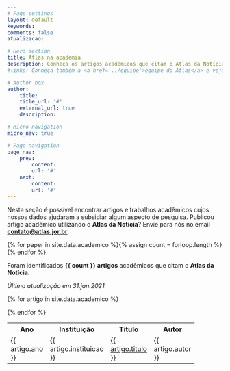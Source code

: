 ```yaml
---
# Page settings
layout: default
keywords:
comments: false
atualizacao:

# Hero section
title: Atlas na academia
description: Conheça os artigos acadêmicos que citam o Atlas da Notícia
#links: Conheça também a <a href='../equipe'>equipe do Atlas</a> e veja nossas <a href='../estatisticas'>análises</a>

# Author box
author:
    title:
    title_url: '#'
    external_url: true
    description:

# Micro navigation
micro_nav: true

# Page navigation
page_nav:
    prev:
        content:
        url: '#'
    next:
        content:
        url: '#'
---
```


Nesta seção é possível encontrar artigos e trabalhos acadêmicos cujos nossos dados ajudaram a subsidiar algum aspecto de pesquisa. Publicou artigo acadêmico utilizando o **Atlas da Notícia**? Envie para nós no email **contato@atlas.jor.br**.

{% for paper in site.data.academico %}{% assign count = forloop.length %}{% endfor %}


Foram identificados **{{ count }} artigos** acadêmicos que citam o **Atlas da Notícia**.

<em> Última atualização em 31.jan.2021.</em>

<table>
    <col width="20px" />
    <col width="50px" />
    <col width="50px" />
    <col width="50px" />
    <tr>  
    <th>Ano</th>
    <th>Instituição</th>
    <th>Título</th>
    <th>Autor</th>
    </tr>

{% for artigo in site.data.academico %}

<tr>
<td> {{ artigo.ano }}</td>
<td> {{ artigo.instituicao }}</td>
<td> <a href="{{ artigo.link }}" target="_blank">{{ artigo.titulo }}</a></td>
<td> {{ artigo.autor }}</td>
</tr>
{% endfor %}
</table>
